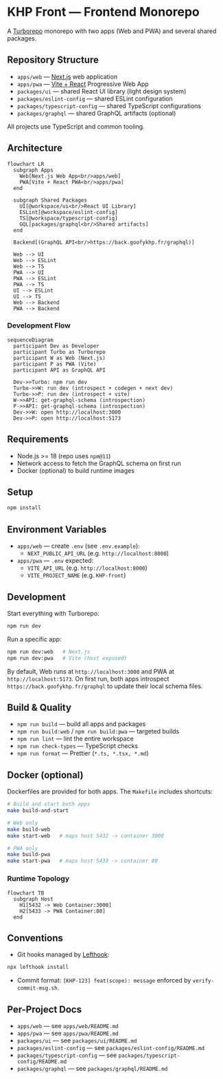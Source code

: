 # KHP Front — Frontend Monorepo

A [Turborepo](https://turbo.build) monorepo with two apps (Web and PWA) and several shared packages.

## Repository Structure

- `apps/web` — [Next.js](https://nextjs.org/) web application
- `apps/pwa` — [Vite + React](https://vitejs.dev/) Progressive Web App
- `packages/ui` — shared React UI library (light design system)
- `packages/eslint-config` — shared ESLint configuration
- `packages/typescript-config` — shared TypeScript configurations
- `packages/graphql` — shared GraphQL artifacts (optional)

All projects use TypeScript and common tooling.

## Architecture

```mermaid
flowchart LR
  subgraph Apps
    Web[Next.js Web App<br/>apps/web]
    PWA[Vite + React PWA<br/>apps/pwa]
  end

  subgraph Shared Packages
    UI[@workspace/ui<br/>React UI Library]
    ESLint[@workspace/eslint-config]
    TS[@workspace/typescript-config]
    GQL[packages/graphql<br/>Shared artifacts]
  end

  Backend[(GraphQL API<br/>https://back.goofykhp.fr/graphql)]

  Web --> UI
  Web --> ESLint
  Web --> TS
  PWA --> UI
  PWA --> ESLint
  PWA --> TS
  UI --> ESLint
  UI --> TS
  Web --> Backend
  PWA --> Backend
```

### Development Flow

```mermaid
sequenceDiagram
  participant Dev as Developer
  participant Turbo as Turborepo
  participant W as Web (Next.js)
  participant P as PWA (Vite)
  participant API as GraphQL API

  Dev->>Turbo: npm run dev
  Turbo->>W: run dev (introspect + codegen + next dev)
  Turbo->>P: run dev (introspect + vite)
  W->>API: get-graphql-schema (introspection)
  P->>API: get-graphql-schema (introspection)
  Dev->>W: open http://localhost:3000
  Dev->>P: open http://localhost:5173
```

## Requirements

- Node.js >= 18 (repo uses `npm@11`)
- Network access to fetch the GraphQL schema on first run
- Docker (optional) to build runtime images

## Setup

```bash
npm install
```

## Environment Variables

- `apps/web` — create `.env` (see `.env.example`):
  - `NEXT_PUBLIC_API_URL` (e.g. `http://localhost:8000`)
- `apps/pwa` — `.env` expected:
  - `VITE_API_URL` (e.g. `http://localhost:8000`)
  - `VITE_PROJECT_NAME` (e.g. `KHP-front`)

## Development

Start everything with Turborepo:

```bash
npm run dev
```

Run a specific app:

```bash
npm run dev:web   # Next.js
npm run dev:pwa   # Vite (host exposed)
```

By default, Web runs at `http://localhost:3000` and PWA at `http://localhost:5173`.
On first run, both apps introspect `https://back.goofykhp.fr/graphql` to update their local schema files.

## Build & Quality

- `npm run build` — build all apps and packages
- `npm run build:web` / `npm run build:pwa` — targeted builds
- `npm run lint` — lint the entire workspace
- `npm run check-types` — TypeScript checks
- `npm run format` — Prettier (`*.ts, *.tsx, *.md`)

## Docker (optional)

Dockerfiles are provided for both apps. The `Makefile` includes shortcuts:

```bash
# Build and start both apps
make build-and-start

# Web only
make build-web
make start-web   # maps host 5432 -> container 3000

# PWA only
make build-pwa
make start-pwa   # maps host 5433 -> container 80
```

### Runtime Topology

```mermaid
flowchart TB
  subgraph Host
    H1[5432 -> Web Container:3000]
    H2[5433 -> PWA Container:80]
  end
```

## Conventions

- Git hooks managed by [Lefthook](https://github.com/evilmartians/lefthook):

```bash
npx lefthook install
```

- Commit format: `[KHP-123] feat(scope): message` enforced by `verify-commit-msg.sh`.

## Per-Project Docs

- `apps/web` — see `apps/web/README.md`
- `apps/pwa` — see `apps/pwa/README.md`
- `packages/ui` — see `packages/ui/README.md`
- `packages/eslint-config` — see `packages/eslint-config/README.md`
- `packages/typescript-config` — see `packages/typescript-config/README.md`
- `packages/graphql` — see `packages/graphql/README.md`
